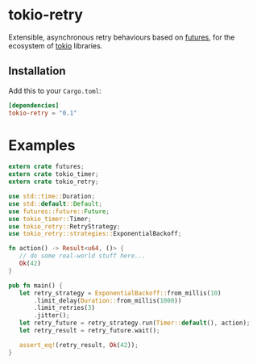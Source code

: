 # tokio-retry

Extensible, asynchronous retry behaviours based on [futures](https://crates.io/crates/futures), for the ecosystem of [tokio](https://tokio.rs/) libraries.

## Installation

Add this to your `Cargo.toml`:

```toml
[dependencies]
tokio-retry = "0.1"
```

# Examples

```rust
extern crate futures;
extern crate tokio_timer;
extern crate tokio_retry;

use std::time::Duration;
use std::default::Default;
use futures::future::Future;
use tokio_timer::Timer;
use tokio_retry::RetryStrategy;
use tokio_retry::strategies::ExponentialBackoff;

fn action() -> Result<u64, ()> {
   // do some real-world stuff here...
   Ok(42)
}

pub fn main() {
   let retry_strategy = ExponentialBackoff::from_millis(10)
       .limit_delay(Duration::from_millis(1000))
       .limit_retries(3)
       .jitter();
   let retry_future = retry_strategy.run(Timer::default(), action);
   let retry_result = retry_future.wait();

   assert_eq!(retry_result, Ok(42));
}
```
